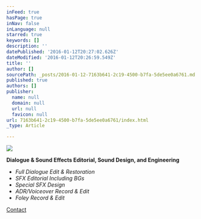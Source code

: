 ```yaml
---
inFeed: true
hasPage: true
inNav: false
inLanguage: null
starred: true
keywords: []
description: ''
datePublished: '2016-01-12T20:27:02.626Z'
dateModified: '2016-01-12T20:26:59.549Z'
title: ''
author: []
sourcePath: _posts/2016-01-12-7163b641-2c19-4500-b7fa-5de5ee0a6761.md
published: true
authors: []
publisher:
  name: null
  domain: null
  url: null
  favicon: null
url: 7163b641-2c19-4500-b7fa-5de5ee0a6761/index.html
_type: Article

---
```

![](https://the-grid-user-content.s3-us-west-2.amazonaws.com/168bbc36-261c-48e1-b1aa-f80a62a0c89b.png)

**Dialogue & Sound Effects Editorial, Sound Design, and Engineering**

* _Full Dialogue Edit & Restoration_
* _SFX Editorial Including BGs_
* _Special SFX Design_
* _ADR/Voiceover Record & Edit_
* _Foley Record & Edit_

[Contact][0]

[0]: mailto:nick@shinycleansounds.com